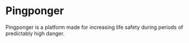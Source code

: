 # Pingponger
Pingponger is a platform made for increasing life safety during periods of predictably high danger.

